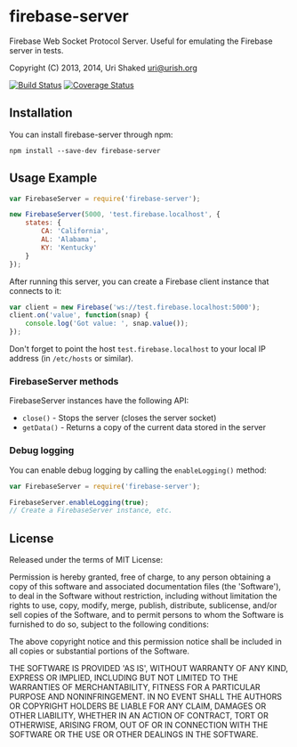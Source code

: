 firebase-server
===============

Firebase Web Socket Protocol Server. Useful for emulating the Firebase server in tests.

Copyright (C) 2013, 2014, Uri Shaked <uri@urish.org>

[![Build Status](https://travis-ci.org/urish/firebase-server.png?branch=master)](https://travis-ci.org/urish/firebase-server)
[![Coverage Status](https://coveralls.io/repos/urish/firebase-server/badge.png)](https://coveralls.io/r/urish/firebase-server)

Installation
------------

You can install firebase-server through npm:

`npm install --save-dev firebase-server`

Usage Example
-------------

```js
var FirebaseServer = require('firebase-server');

new FirebaseServer(5000, 'test.firebase.localhost', {
	states: {
		CA: 'California',
		AL: 'Alabama',
		KY: 'Kentucky'
	}
});
```

After running this server, you can create a Firebase client instance that connects to it:

```js
var client = new Firebase('ws://test.firebase.localhost:5000');
client.on('value', function(snap) {
	console.log('Got value: ', snap.value());
});
```

Don't forget to point the host `test.firebase.localhost` to your local IP address (in `/etc/hosts` or similar).

### FirebaseServer methods

FirebaseServer instances have the following API:

* `close()` - Stops the server (closes the server socket) 
* `getData()` - Returns a copy of the current data stored in the server

### Debug logging

You can enable debug logging by calling the `enableLogging()` method:

```js
var FirebaseServer = require('firebase-server');

FirebaseServer.enableLogging(true);
// Create a FirebaseServer instance, etc.
```

License
----

Released under the terms of MIT License:

Permission is hereby granted, free of charge, to any person obtaining
a copy of this software and associated documentation files (the
'Software'), to deal in the Software without restriction, including
without limitation the rights to use, copy, modify, merge, publish,
distribute, sublicense, and/or sell copies of the Software, and to
permit persons to whom the Software is furnished to do so, subject to
the following conditions:

The above copyright notice and this permission notice shall be
included in all copies or substantial portions of the Software.

THE SOFTWARE IS PROVIDED 'AS IS', WITHOUT WARRANTY OF ANY KIND,
EXPRESS OR IMPLIED, INCLUDING BUT NOT LIMITED TO THE WARRANTIES OF
MERCHANTABILITY, FITNESS FOR A PARTICULAR PURPOSE AND NONINFRINGEMENT.
IN NO EVENT SHALL THE AUTHORS OR COPYRIGHT HOLDERS BE LIABLE FOR ANY
CLAIM, DAMAGES OR OTHER LIABILITY, WHETHER IN AN ACTION OF CONTRACT,
TORT OR OTHERWISE, ARISING FROM, OUT OF OR IN CONNECTION WITH THE
SOFTWARE OR THE USE OR OTHER DEALINGS IN THE SOFTWARE.
